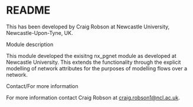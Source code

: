 # README #

This has been developed by Craig Robson at Newcastle University, Newcastle-Upon-Tyne, UK.

Module description

This module developed the exisitng nx_pgnet module as developed at Newcastle University. This extends the functionality through the explicit modelling of network attributes for the purposes of modelling flows over a network.

Contact/For more information

For more information contact Craig Robson at craig.robson1@ncl.ac.uk.